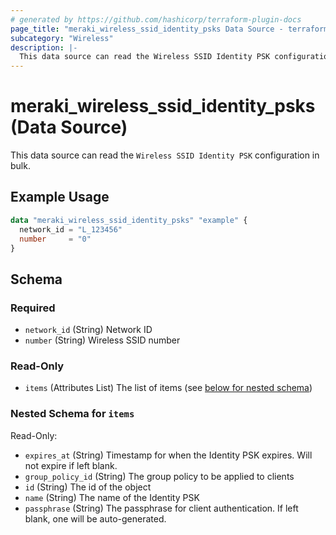 ```yaml
---
# generated by https://github.com/hashicorp/terraform-plugin-docs
page_title: "meraki_wireless_ssid_identity_psks Data Source - terraform-provider-meraki"
subcategory: "Wireless"
description: |-
  This data source can read the Wireless SSID Identity PSK configuration in bulk.
---
```


# meraki_wireless_ssid_identity_psks (Data Source)

This data source can read the `Wireless SSID Identity PSK` configuration in bulk.

## Example Usage

```terraform
data "meraki_wireless_ssid_identity_psks" "example" {
  network_id = "L_123456"
  number     = "0"
}
```

<!-- schema generated by tfplugindocs -->
## Schema

### Required

- `network_id` (String) Network ID
- `number` (String) Wireless SSID number

### Read-Only

- `items` (Attributes List) The list of items (see [below for nested schema](#nestedatt--items))

<a id="nestedatt--items"></a>
### Nested Schema for `items`

Read-Only:

- `expires_at` (String) Timestamp for when the Identity PSK expires. Will not expire if left blank.
- `group_policy_id` (String) The group policy to be applied to clients
- `id` (String) The id of the object
- `name` (String) The name of the Identity PSK
- `passphrase` (String) The passphrase for client authentication. If left blank, one will be auto-generated.
